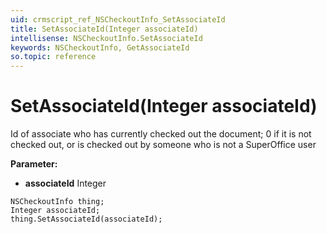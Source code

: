 ```yaml
---
uid: crmscript_ref_NSCheckoutInfo_SetAssociateId
title: SetAssociateId(Integer associateId)
intellisense: NSCheckoutInfo.SetAssociateId
keywords: NSCheckoutInfo, GetAssociateId
so.topic: reference
---
```


# SetAssociateId(Integer associateId)

Id of associate who has currently checked out the document; 0 if it is not checked out,  or is checked out by someone who is not a SuperOffice user

**Parameter:** 
 - **associateId** Integer

```crmscript
NSCheckoutInfo thing;
Integer associateId;
thing.SetAssociateId(associateId);
```

